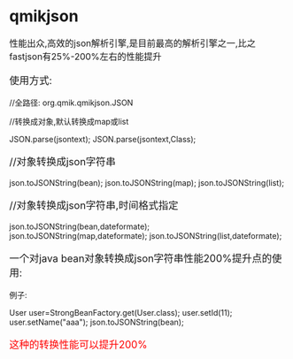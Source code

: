 qmikjson
========

<p style="font-size:16px;">性能出众,高效的json解析引擎,是目前最高的解析引擎之一,比之fastjson有25%-200%左右的性能提升</p>

<p style="font-size:18px;">使用方式:</p>
<p>//全路径: org.qmik.qmikjson.JSON</p>
<p>//转换成对象,默认转换成map或list</p>
JSON.parse(jsontext);
JSON.parse(jsontext,Class);

<p style="font-size:18px;">//对象转换成json字符串</p>
json.toJSONString(bean);
json.toJSONString(map);
json.toJSONString(list);

<p style="font-size:18px;">//对象转换成json字符串,时间格式指定</p>
json.toJSONString(bean,dateformate);
json.toJSONString(map,dateformate);
json.toJSONString(list,dateformate);


<p style="font-size:18px;">一个对java bean对象转换成json字符串性能200%提升点的使用:</p>
例子:

User user=StrongBeanFactory.get(User.class);
user.setId(11);
user.setName("aaa");
json.toJSONString(bean);

<p style="font-size:18px;color:red;">这种的转换性能可以提升200%</p>